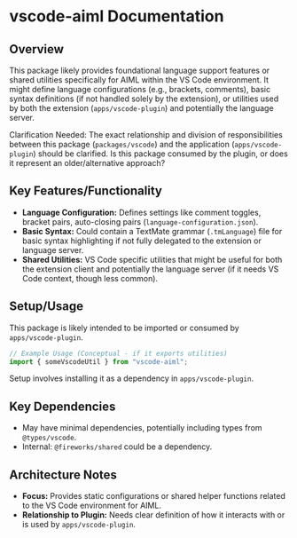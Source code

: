 # vscode-aiml Documentation

## Overview

This package likely provides foundational language support features or shared utilities specifically for AIML within the VS Code environment. It might define language configurations (e.g., brackets, comments), basic syntax definitions (if not handled solely by the extension), or utilities used by both the extension (`apps/vscode-plugin`) and potentially the language server.

Clarification Needed: The exact relationship and division of responsibilities between this package (`packages/vscode`) and the application (`apps/vscode-plugin`) should be clarified. Is this package consumed by the plugin, or does it represent an older/alternative approach?

## Key Features/Functionality

- **Language Configuration:** Defines settings like comment toggles, bracket pairs, auto-closing pairs (`language-configuration.json`).
- **Basic Syntax:** Could contain a TextMate grammar (`.tmLanguage`) file for basic syntax highlighting if not fully delegated to the extension or language server.
- **Shared Utilities:** VS Code specific utilities that might be useful for both the extension client and potentially the language server (if it needs VS Code context, though less common).

## Setup/Usage

This package is likely intended to be imported or consumed by `apps/vscode-plugin`.

```typescript
// Example Usage (Conceptual - if it exports utilities)
import { someVscodeUtil } from "vscode-aiml";
```

Setup involves installing it as a dependency in `apps/vscode-plugin`.

## Key Dependencies

- May have minimal dependencies, potentially including types from `@types/vscode`.
- Internal: `@fireworks/shared` could be a dependency.

## Architecture Notes

- **Focus:** Provides static configurations or shared helper functions related to the VS Code environment for AIML.
- **Relationship to Plugin:** Needs clear definition of how it interacts with or is used by `apps/vscode-plugin`.
